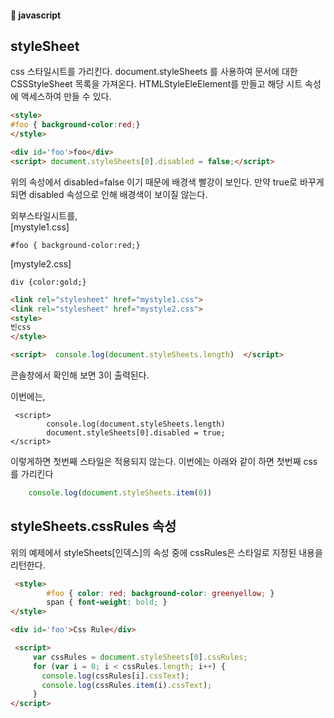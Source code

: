 #### :peach: javascript
## styleSheet 
css 스타일시트를 가리킨다.  document.styleSheets 를 사용하여 문서에 대한 CSSStyleSheet 목록을 가져온다.
HTMLStyleEleElement를 만들고 해당 시트 속성에 액세스하여 만들 수 있다. 

```html
<style>
#foo { background-color:red;} 
</style>

<div id='foo'>foo</div>
<script> document.styleSheets[0].disabled = false;</script> 
```
위의 속성에서 disabled=false 이기 때문에 배경색 빨강이 보인다. 만약 true로 바꾸게 되면 disabled 속성으로 인해 배경색이 보이질 않는다.

외부스타일시트를,   
[mystyle1.css]
```
#foo { background-color:red;} 
```

[mystyle2.css]
```
div {color:gold;}
```   

```html
<link rel="stylesheet" href="mystyle1.css">
<link rel="stylesheet" href="mystyle2.css">
<style>
빈css
</style>

<script>  console.log(document.styleSheets.length)  </script>
```
콘솔창에서 확인해 보면 3이 출력된다.   

이번에는, 
```
 <script>
        console.log(document.styleSheets.length)
        document.styleSheets[0].disabled = true;
</script> 
```   
이렇게하면 첫번째 스타일은 적용되지 않는다. 
이번에는  아래와 같이 하면 첫번째 css를 가리킨다
```js
    console.log(document.styleSheets.item(0)) 
```

## styleSheets.cssRules 속성
위의 예제에서 styleSheets[인덱스]의 속성 중에 cssRules은 스타일로 지정된 내용을 리턴한다.   
```html
 <style> 
        #foo { color: red; background-color: greenyellow; } 
        span { font-weight: bold; } 
</style>

<div id='foo'>Css Rule</div>

 <script>
     var cssRules = document.styleSheets[0].cssRules;
     for (var i = 0; i < cssRules.length; i++) {
       console.log(cssRules[i].cssText);
       console.log(cssRules.item(i).cssText);
     }
</script>

```





